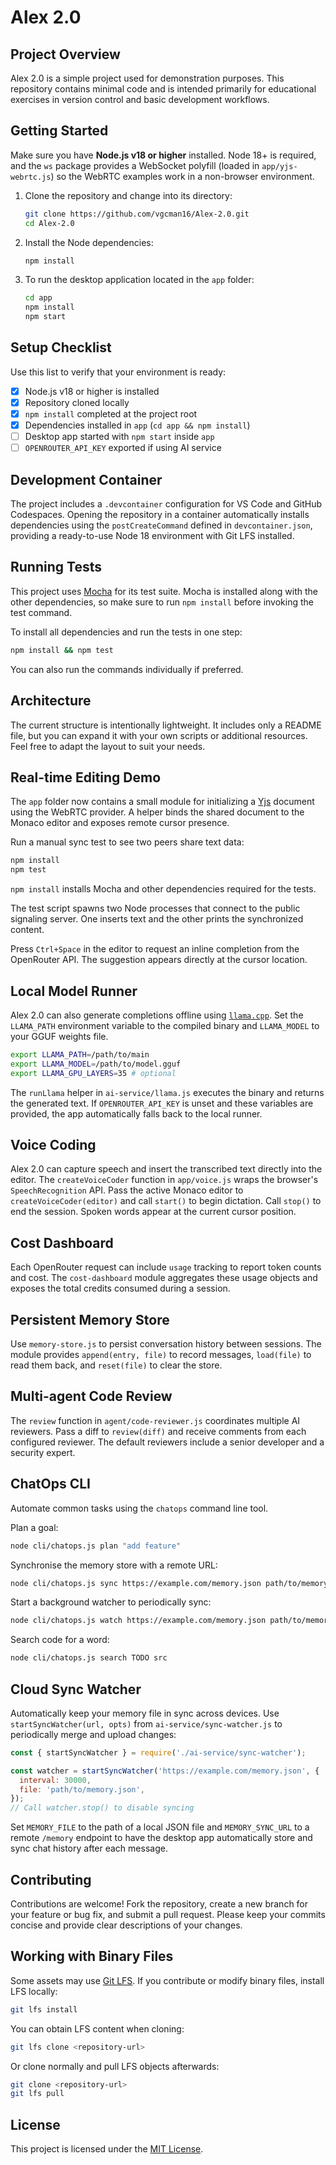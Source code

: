 # Alex 2.0

## Project Overview

Alex 2.0 is a simple project used for demonstration purposes. This repository contains minimal code and is intended primarily for educational exercises in version control and basic development workflows.

## Getting Started

Make sure you have **Node.js v18 or higher** installed. Node 18+ is required,
and the `ws` package provides a WebSocket polyfill (loaded in
`app/yjs-webrtc.js`) so the WebRTC examples work in a non-browser environment.

1. Clone the repository and change into its directory:
   ```bash
   git clone https://github.com/vgcman16/Alex-2.0.git
   cd Alex-2.0
   ```
2. Install the Node dependencies:

   ```bash
   npm install
   ```

3. To run the desktop application located in the `app` folder:
   ```bash
   cd app
   npm install
   npm start
   ```

## Setup Checklist

Use this list to verify that your environment is ready:

- [x] Node.js v18 or higher is installed
- [x] Repository cloned locally
- [x] `npm install` completed at the project root
- [x] Dependencies installed in `app` (`cd app && npm install`)
- [ ] Desktop app started with `npm start` inside `app`
- [ ] `OPENROUTER_API_KEY` exported if using AI service

## Development Container

The project includes a `.devcontainer` configuration for VS Code and GitHub Codespaces.
Opening the repository in a container automatically installs dependencies using
the `postCreateCommand` defined in `devcontainer.json`, providing a ready-to-use
Node 18 environment with Git LFS installed.

## Running Tests

This project uses [Mocha](https://mochajs.org/) for its test suite. Mocha is
installed along with the other dependencies, so make sure to run `npm install`
before invoking the test command.

To install all dependencies and run the tests in one step:

```bash
npm install && npm test
```

You can also run the commands individually if preferred.

## Architecture

The current structure is intentionally lightweight. It includes only a README file, but you can expand it with your own scripts or additional resources. Feel free to adapt the layout to suit your needs.

## Real-time Editing Demo

The `app` folder now contains a small module for initializing a [Yjs](https://yjs.dev/) document using the WebRTC provider. A helper binds the shared document to the Monaco editor and exposes remote cursor presence.

Run a manual sync test to see two peers share text data:

```bash
npm install
npm test
```

`npm install` installs Mocha and other dependencies required for the tests.

The test script spawns two Node processes that connect to the public signaling server. One inserts text and the other prints the synchronized content.

Press `Ctrl+Space` in the editor to request an inline completion from the OpenRouter API. The suggestion appears directly at the cursor location.

## Local Model Runner

Alex 2.0 can also generate completions offline using [`llama.cpp`](https://github.com/ggerganov/llama.cpp). Set the `LLAMA_PATH` environment variable to the compiled binary and `LLAMA_MODEL` to your GGUF weights file.

```bash
export LLAMA_PATH=/path/to/main
export LLAMA_MODEL=/path/to/model.gguf
export LLAMA_GPU_LAYERS=35 # optional
```

The `runLlama` helper in `ai-service/llama.js` executes the binary and returns the generated text.
If `OPENROUTER_API_KEY` is unset and these variables are provided, the app automatically falls back to the local runner.

## Voice Coding

Alex 2.0 can capture speech and insert the transcribed text directly into the editor.
The `createVoiceCoder` function in `app/voice.js` wraps the browser's
`SpeechRecognition` API. Pass the active Monaco editor to
`createVoiceCoder(editor)` and call `start()` to begin dictation. Call `stop()`
to end the session. Spoken words appear at the current cursor position.

## Cost Dashboard

Each OpenRouter request can include `usage` tracking to report token counts and cost.
The `cost-dashboard` module aggregates these usage objects and exposes the total
credits consumed during a session.

## Persistent Memory Store

Use `memory-store.js` to persist conversation history between sessions. The
module provides `append(entry, file)` to record messages, `load(file)` to read
them back, and `reset(file)` to clear the store.

## Multi-agent Code Review

The `review` function in `agent/code-reviewer.js` coordinates multiple AI
reviewers. Pass a diff to `review(diff)` and receive comments from each
configured reviewer. The default reviewers include a senior developer and a
security expert.

## ChatOps CLI

Automate common tasks using the `chatops` command line tool.

Plan a goal:

```bash
node cli/chatops.js plan "add feature"
```

Synchronise the memory store with a remote URL:

```bash
node cli/chatops.js sync https://example.com/memory.json path/to/memory.json
```

Start a background watcher to periodically sync:

```bash
node cli/chatops.js watch https://example.com/memory.json path/to/memory.json
```

Search code for a word:

```bash
node cli/chatops.js search TODO src
```

## Cloud Sync Watcher

Automatically keep your memory file in sync across devices. Use
`startSyncWatcher(url, opts)` from `ai-service/sync-watcher.js` to periodically
merge and upload changes:

```javascript
const { startSyncWatcher } = require('./ai-service/sync-watcher');

const watcher = startSyncWatcher('https://example.com/memory.json', {
  interval: 30000,
  file: 'path/to/memory.json',
});
// Call watcher.stop() to disable syncing
```

Set `MEMORY_FILE` to the path of a local JSON file and `MEMORY_SYNC_URL` to a
remote `/memory` endpoint to have the desktop app automatically store and sync
chat history after each message.

## Contributing

Contributions are welcome! Fork the repository, create a new branch for your feature or bug fix, and submit a pull request. Please keep your commits concise and provide clear descriptions of your changes.

## Working with Binary Files

Some assets may use [Git LFS](https://git-lfs.com/). If you contribute or modify binary files, install LFS locally:

```bash
git lfs install
```

You can obtain LFS content when cloning:

```bash
git lfs clone <repository-url>
```

Or clone normally and pull LFS objects afterwards:

```bash
git clone <repository-url>
git lfs pull
```

## License

This project is licensed under the [MIT License](LICENSE).
